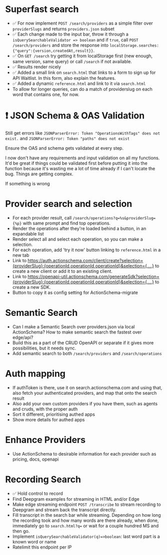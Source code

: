 <!--

Search is the vital first step that comes before endpoint authentication and execution. It should be done super well.

1. User types in a request or records it, or gets sent a request from a phonecall or so.
2. '/search/providers' responds with selection of providers.
3. For each provider, a follow up `/search/operations`
4. User creates selection creates an oauth2-app, framework-sdk, or tests individual operations.

-->

# Superfast search

- ✅ For now implement `POST /search/providers` as a simple filter over `providerSlugs` and returns `providers.json` subset
- ✅ Each change made to the input bar, throw it through a `isQuerySearchableValidator => boolean` and if `true`, call `POST /search/providers` and store the response into `localStorage.searches:{"query":{version,createdAt,result}}`.
- ✅ On `GET /search` try getting it from localStorage first (new enough, same version, same query) or call `/search` if not available.
- ✅ Results render nicely
- ✅ Added a small link on `search.html` that links to a form to sign up for API Waitlist. In this form, also explain the features.
- ✅ Added a dynamic `reference.html` and link to it via `search.html`
- To allow for longer queries, can do a match of providerslug on each word that contains one, for now.

# ❗️ JSON Schema & OAS Validation

Still get errors like `JSONParserError: Token "OperationsWithTags" does not exist.` and `JSONParserError: Token "paths" does not exist`

Ensure the OAS and schema gets validated at every step.

I now don't have any requirements and input validation on all my functions. It'd be great if things could be validated first before putting it into the function because it's wasting me a lot of time already if I can't locate the bug. Things are getting complex.

If something is wrong

# Provider search and selection

- For each provider result, call `/search/operations?q=%s&providerSlug={%p}` with same prompt and find top operations.
- Render the operations after they're loaded behind a button, in an expandable list
- Render select all and select each operation, so you can make a selection.
- For each operation, add 'try it now' button linking to `reference.html` in a new tab
- Link to https://auth.actionschema.com/client/create?selection={providerSlug}:{operationId,operationId,operationId}&selection={....} to create a new client or add it to an existing client.
- Link to https://openapi-util.actionschema.com/generateSdk?selection={providerSlug}:{operationId,operationId,operationId}&selection={....} to create a new SDK.
- Button to copy it as config setting for ActionSchema-migrate

# Semantic Search

- Can I make a Semantic Search over providers.json via local ActionSchema? How to make semantic search the fastest over edge/api?
- Build this as a part of the CRUD OpenAPI or separate if it gives more possibilities, but it needs sync.
- Add semantic search to both `/search/providers` and `/search/operations`

# Auth mapping

- If authToken is there, use it on search.actionschema.com and using that, also fetch your authenticated providers, and map that onto the search result
- Also add your own custom providers if you have them, such as agents and cruds, with the proper auth
- Sort it different, prioritising authed apps
- Show more details for authed apps

# Enhance Providers

- Use ActionSchema to desirable information for each provider such as pricing, docs, openapi

# Recording Search

- ✅ Hold control to record
- Find Deepgram examples for streaming in HTML and/or Edge
- Make edge streaming endpoint `POST /transcribe` to stream recording to Deepgram and stream back the transcript directly.
- Fill transcript in the search bar while streaming. Depending on how long the recording took and how many words are there already, when done, immediately go to `search.html?q=` or wait for a couple hundred MS and then go.
- Implement `isQuerySearchableValidator(q)=>boolean`: last word part is a known word or name
- Ratelimit this endpoint per IP
